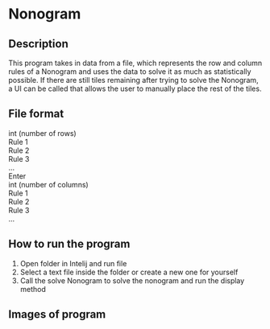 # Nonogram

## Description
This program takes in data from a file, which represents the row and column rules of a Nonogram and uses the data to solve it as much as statistically possible. If there are still tiles remaining after trying to solve the Nonogram, a UI can be called that allows the user to manually place the rest of the tiles.

## File format
int (number of rows) </br>
Rule 1 </br>
Rule 2 </br>
Rule 3 </br>
... </br>
Enter  </br>
int (number of columns) </br>
Rule 1 </br>
Rule 2 </br>
Rule 3 </br>
... </br>

## How to run the program
1. Open folder in Intelij and run file
2. Select a text file inside the folder or create a new one for yourself
3. Call the solve Nonogram to solve the nonogram and run the display method

## Images of program
